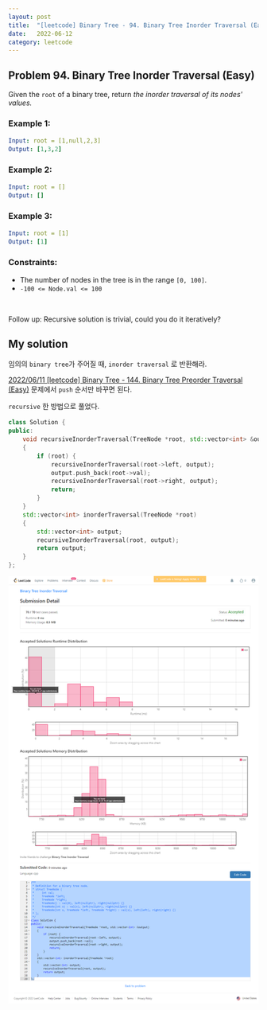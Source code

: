 ```yaml
---
layout: post
title:  "[leetcode] Binary Tree - 94. Binary Tree Inorder Traversal (Easy)"
date:   2022-06-12
category: leetcode
---
```


## Problem 94. Binary Tree Inorder Traversal (Easy)
Given the `root` of a binary tree, return *the inorder traversal of its nodes' values.*

### Example 1:
```yaml
Input: root = [1,null,2,3]
Output: [1,3,2]
```

### Example 2:
```yaml
Input: root = []
Output: []
```

### Example 3:
```yaml
Input: root = [1]
Output: [1]
```

### Constraints:
* The number of nodes in the tree is in the range `[0, 100]`.
* `-100 <= Node.val <= 100`
<br>

Follow up: Recursive solution is trivial, could you do it iteratively?

## My solution

임의의 `binary tree`가 주어질 때, `inorder traversal` 로 반환해라.

[2022/06/11 [leetcode] Binary Tree - 144. Binary Tree Preorder Traversal (Easy)](https://undol26.github.io/ros/2022/06/11/leetcode-binarytree144.html) 문제에서 `push` 순서만 바꾸면 된다.

`recursive` 한 방법으로 풀었다.

```cpp
class Solution {
public:
    void recursiveInorderTraversal(TreeNode *root, std::vector<int> &output)
    {
        if (root) {
            recursiveInorderTraversal(root->left, output);
            output.push_back(root->val);
            recursiveInorderTraversal(root->right, output);
            return;
        }
    }
    std::vector<int> inorderTraversal(TreeNode *root)
    {
        std::vector<int> output;
        recursiveInorderTraversal(root, output);
        return output;
    }
};
```

![alt text](/public/img/leetcode/leetcode-binarytree-94.png)
